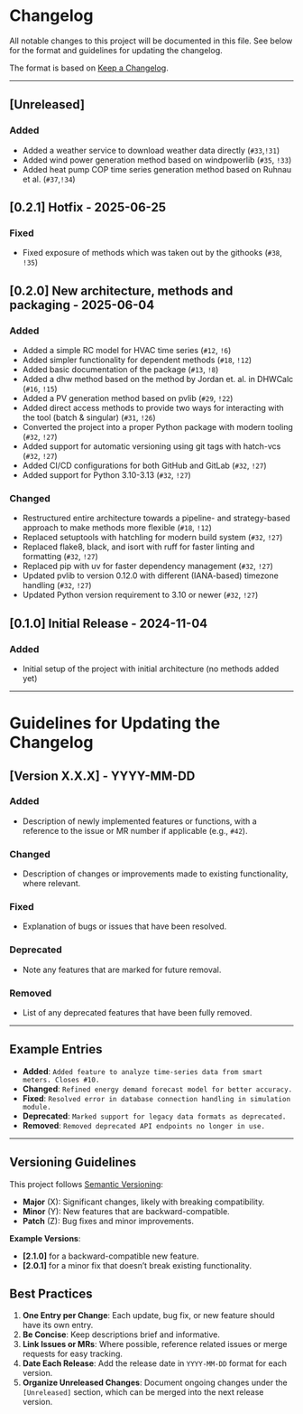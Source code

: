
# Changelog

All notable changes to this project will be documented in this file.
See below for the format and guidelines for updating the changelog.

The format is based on [Keep a Changelog](https://keepachangelog.com/en/1.0.0/).

---

## [Unreleased]
### Added
- Added a weather service to download weather data directly (`#33`,`!31`)
- Added wind power generation method based on windpowerlib (`#35`, `!33`)
- Added heat pump COP time series generation method based on Ruhnau et al. (`#37`,`!34`)

## [0.2.1] Hotfix - 2025-06-25
### Fixed
- Fixed exposure of methods which was taken out by the githooks (`#38`, `!35`)


## [0.2.0] New architecture, methods and packaging - 2025-06-04
### Added
- Added a simple RC model for HVAC time series (`#12`, `!6`)
- Added simpler functionality for dependent methods (`#18`, `!12`)
- Added basic documentation of the package (`#13`, `!8`)
- Added a dhw method based on the method by Jordan et. al. in DHWCalc (`#16`, `!15`)
- Added a PV generation method based on pvlib (`#29`, `!22`)
- Added direct access methods to provide two ways for interacting with the tool (batch & singular) (`#31`, `!26`)
- Converted the project into a proper Python package with modern tooling (`#32`, `!27`)
- Added support for automatic versioning using git tags with hatch-vcs (`#32`, `!27`)
- Added CI/CD configurations for both GitHub and GitLab (`#32`, `!27`)
- Added support for Python 3.10-3.13 (`#32`, `!27`)

### Changed
- Restructured entire architecture towards a pipeline- and strategy-based approach to make methods more flexible (`#18`, `!12`)
- Replaced setuptools with hatchling for modern build system (`#32`, `!27`)
- Replaced flake8, black, and isort with ruff for faster linting and formatting (`#32`, `!27`)
- Replaced pip with uv for faster dependency management (`#32`, `!27`)
- Updated pvlib to version 0.12.0 with different (IANA-based) timezone handling (`#32`, `!27`)
- Updated Python version requirement to 3.10 or newer (`#32`, `!27`)

## [0.1.0] Initial Release - 2024-11-04
### Added
- Initial setup of the project with initial architecture (no methods added yet)

---

# Guidelines for Updating the Changelog
## [Version X.X.X] - YYYY-MM-DD
### Added
- Description of newly implemented features or functions, with a reference to the issue or MR number if applicable (e.g., `#42`).

### Changed
- Description of changes or improvements made to existing functionality, where relevant.

### Fixed
- Explanation of bugs or issues that have been resolved.

### Deprecated
- Note any features that are marked for future removal.

### Removed
- List of any deprecated features that have been fully removed.

---

## Example Entries

- **Added**: `Added feature to analyze time-series data from smart meters. Closes #10.`
- **Changed**: `Refined energy demand forecast model for better accuracy.`
- **Fixed**: `Resolved error in database connection handling in simulation module.`
- **Deprecated**: `Marked support for legacy data formats as deprecated.`
- **Removed**: `Removed deprecated API endpoints no longer in use.`

---

## Versioning Guidelines

This project follows [Semantic Versioning](https://semver.org/spec/v2.0.0.html):
- **Major** (X): Significant changes, likely with breaking compatibility.
- **Minor** (Y): New features that are backward-compatible.
- **Patch** (Z): Bug fixes and minor improvements.

**Example Versions**:
- **[2.1.0]** for a backward-compatible new feature.
- **[2.0.1]** for a minor fix that doesn’t break existing functionality.

## Best Practices

1. **One Entry per Change**: Each update, bug fix, or new feature should have its own entry.
2. **Be Concise**: Keep descriptions brief and informative.
3. **Link Issues or MRs**: Where possible, reference related issues or merge requests for easy tracking.
4. **Date Each Release**: Add the release date in `YYYY-MM-DD` format for each version.
5. **Organize Unreleased Changes**: Document ongoing changes under the `[Unreleased]` section, which can be merged into the next release version.
